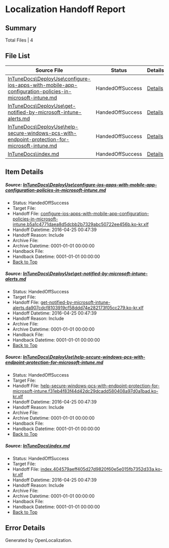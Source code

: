 # <a name='report-top'></a> Localization Handoff Report

## Summary
 Total Files | 4

## File List
 Source File | Status | Details 
 ----------- | ------ | ------- 
 [InTuneDocs\DeployUse\configure-ios-apps-with-mobile-app-configuration-policies-in-microsoft-intune.md](https://github.com/Microsoft/IntuneDocs-pr/blob/106c40dd9b3842dbea50d374b83ed57297ecda42/InTuneDocs/DeployUse/configure-ios-apps-with-mobile-app-configuration-policies-in-microsoft-intune.md) | HandedOffSuccess | [Details](#0eeee03ee29b1d37a47a1eaef9cba04f1174c13923)
 [InTuneDocs\DeployUse\get-notified-by-microsoft-intune-alerts.md](https://github.com/Microsoft/IntuneDocs-pr/blob/106c40dd9b3842dbea50d374b83ed57297ecda42/InTuneDocs/DeployUse/get-notified-by-microsoft-intune-alerts.md) | HandedOffSuccess | [Details](#f05e7a50c1832f4c73887774715f8f1f572795a242)
 [InTuneDocs\DeployUse\help-secure-windows-pcs-with-endpoint-protection-for-microsoft-intune.md](https://github.com/Microsoft/IntuneDocs-pr/blob/106c40dd9b3842dbea50d374b83ed57297ecda42/InTuneDocs/DeployUse/help-secure-windows-pcs-with-endpoint-protection-for-microsoft-intune.md) | HandedOffSuccess | [Details](#d1c200693bd9433342a45c6e095f703167b7b40947)
 [InTuneDocs\index.md](https://github.com/Microsoft/IntuneDocs-pr/blob/7d69f869e736e0a66725bd00b7285d3f64513fc6/InTuneDocs/index.md) | HandedOffSuccess | [Details](#40a5106ba12166c0ab98a63d130578b8c29a6e3c659)

## Item Details
##### <a name='0eeee03ee29b1d37a47a1eaef9cba04f1174c13923'></a> Source: [InTuneDocs\DeployUse\configure-ios-apps-with-mobile-app-configuration-policies-in-microsoft-intune.md](https://github.com/Microsoft/IntuneDocs-pr/blob/106c40dd9b3842dbea50d374b83ed57297ecda42/InTuneDocs/DeployUse/configure-ios-apps-with-mobile-app-configuration-policies-in-microsoft-intune.md)
* Status: HandedOffSuccess
* Target File: 
* Handoff File: [configure-ios-apps-with-mobile-app-configuration-policies-in-microsoft-intune.b5a1c4771daea8d5dcbb2b7329abc50722ee456b.ko-kr.xlf](https://github.com/Microsoft/EM.handoff/blob/a99b61ec2f05b8edc14cb19bb0eda16078806533/ol-handoff/Microsoft/IntuneDocs-pr.ko-kr/master/configure-ios-apps-with-mobile-app-configuration-policies-in-microsoft-intune.b5a1c4771daea8d5dcbb2b7329abc50722ee456b.ko-kr.xlf)
* Handoff Datetime: 2016-04-25 00:47:39
* Handoff Reason: Include
* Archive File: 
* Archive Datetime: 0001-01-01 00:00:00
* Handback File: 
* Handback Datetime: 0001-01-01 00:00:00
* [Back to Top](#report-top)

##### <a name='f05e7a50c1832f4c73887774715f8f1f572795a242'></a> Source: [InTuneDocs\DeployUse\get-notified-by-microsoft-intune-alerts.md](https://github.com/Microsoft/IntuneDocs-pr/blob/106c40dd9b3842dbea50d374b83ed57297ecda42/InTuneDocs/DeployUse/get-notified-by-microsoft-intune-alerts.md)
* Status: HandedOffSuccess
* Target File: 
* Handoff File: [get-notified-by-microsoft-intune-alerts.da907cdcf8103919cf58ddd74e282173f05cc279.ko-kr.xlf](https://github.com/Microsoft/EM.handoff/blob/a99b61ec2f05b8edc14cb19bb0eda16078806533/ol-handoff/Microsoft/IntuneDocs-pr.ko-kr/master/get-notified-by-microsoft-intune-alerts.da907cdcf8103919cf58ddd74e282173f05cc279.ko-kr.xlf)
* Handoff Datetime: 2016-04-25 00:47:39
* Handoff Reason: Include
* Archive File: 
* Archive Datetime: 0001-01-01 00:00:00
* Handback File: 
* Handback Datetime: 0001-01-01 00:00:00
* [Back to Top](#report-top)

##### <a name='d1c200693bd9433342a45c6e095f703167b7b40947'></a> Source: [InTuneDocs\DeployUse\help-secure-windows-pcs-with-endpoint-protection-for-microsoft-intune.md](https://github.com/Microsoft/IntuneDocs-pr/blob/106c40dd9b3842dbea50d374b83ed57297ecda42/InTuneDocs/DeployUse/help-secure-windows-pcs-with-endpoint-protection-for-microsoft-intune.md)
* Status: HandedOffSuccess
* Target File: 
* Handoff File: [help-secure-windows-pcs-with-endpoint-protection-for-microsoft-intune.f31eb4f83f44d42dc29dcadd580408a97d0a1bad.ko-kr.xlf](https://github.com/Microsoft/EM.handoff/blob/a99b61ec2f05b8edc14cb19bb0eda16078806533/ol-handoff/Microsoft/IntuneDocs-pr.ko-kr/master/help-secure-windows-pcs-with-endpoint-protection-for-microsoft-intune.f31eb4f83f44d42dc29dcadd580408a97d0a1bad.ko-kr.xlf)
* Handoff Datetime: 2016-04-25 00:47:39
* Handoff Reason: Include
* Archive File: 
* Archive Datetime: 0001-01-01 00:00:00
* Handback File: 
* Handback Datetime: 0001-01-01 00:00:00
* [Back to Top](#report-top)

##### <a name='40a5106ba12166c0ab98a63d130578b8c29a6e3c659'></a> Source: [InTuneDocs\index.md](https://github.com/Microsoft/IntuneDocs-pr/blob/7d69f869e736e0a66725bd00b7285d3f64513fc6/InTuneDocs/index.md)
* Status: HandedOffSuccess
* Target File: 
* Handoff File: [index.404579aeff405d27d9820f60e5e015fb7352d33a.ko-kr.xlf](https://github.com/Microsoft/EM.handoff/blob/a99b61ec2f05b8edc14cb19bb0eda16078806533/ol-handoff/Microsoft/IntuneDocs-pr.ko-kr/master/index.404579aeff405d27d9820f60e5e015fb7352d33a.ko-kr.xlf)
* Handoff Datetime: 2016-04-25 00:47:39
* Handoff Reason: Include
* Archive File: 
* Archive Datetime: 0001-01-01 00:00:00
* Handback File: 
* Handback Datetime: 0001-01-01 00:00:00
* [Back to Top](#report-top)


## Error Details

Generated by OpenLocalization.
